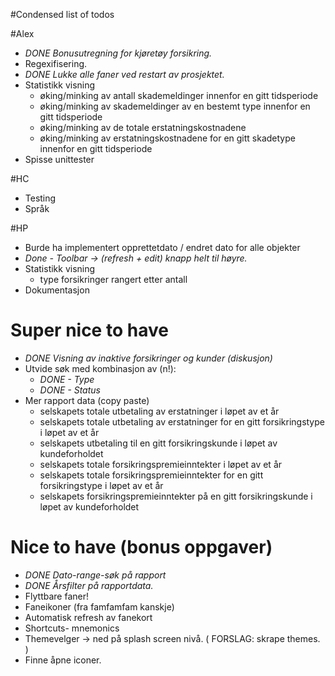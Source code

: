 #Condensed list of todos

#Alex
* *DONE Bonusutregning for kjøretøy forsikring.*
* Regexifisering.
* *DONE Lukke alle faner ved restart av prosjektet.*
* Statistikk visning
    * øking/minking av antall skademeldinger innenfor en gitt tidsperiode
    * øking/minking av skademeldinger av en bestemt type innenfor en gitt tidsperiode
    * øking/minking av de totale erstatningskostnadene
    * øking/minking av erstatningskostnadene for en gitt skadetype innenfor en gitt tidsperiode
* Spisse unittester

#HC
* Testing
* Språk

#HP
* Burde ha implementert opprettetdato / endret dato for alle objekter
* *Done - Toolbar -> (refresh + edit) knapp helt til høyre.*
* Statistikk visning
    * type forsikringer rangert etter antall
* Dokumentasjon

# Super nice to have 
* *DONE Visning av inaktive forsikringer og kunder (diskusjon)*
* Utvide søk med kombinasjon av (n!):
    * *DONE - Type*
    * *DONE - Status*
* Mer rapport data (copy paste)
    * selskapets totale utbetaling av erstatninger i løpet av et år
    * selskapets totale utbetaling av erstatninger for en gitt forsikringstype i løpet av et år
    * selskapets utbetaling til en gitt forsikringskunde i løpet av kundeforholdet
    * selskapets totale forsikringspremieinntekter i løpet av et år
    * selskapets totale forsikringspremieinntekter for en gitt forsikringstype i løpet av et år
    * selskapets forsikringspremieinntekter på en gitt forsikringskunde i løpet av kundeforholdet

# Nice to have (bonus oppgaver)
* *DONE Dato-range-søk på rapport*
* *DONE Årsfilter på rapportdata.*
* Flyttbare faner!
* Faneikoner (fra famfamfam kanskje)
* Automatisk refresh av fanekort
* Shortcuts- mnemonics
* Themevelger -> ned på splash screen nivå. ( FORSLAG: skrape themes. )
* Finne åpne iconer.			

